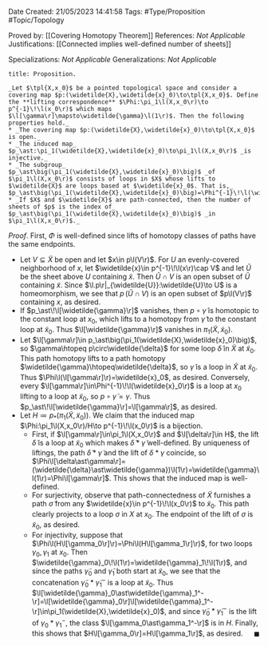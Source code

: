 <div class="topSpace"></div>

Date Created: 21/05/2023 14:41:58
Tags: #Type/Proposition #Topic/Topology

Proved by: [[Covering Homotopy Theorem]]
References: _Not Applicable_
Justifications: [[Connected implies well-defined number of sheets]]

Specializations: _Not Applicable_
Generalizations: _Not Applicable_

``` ad-Proposition
title: Proposition.

_Let $\tpl{X,x_0}$ be a pointed topological space and consider a covering map $p:(\widetilde{X},\widetilde{x}_0)\to\tpl{X,x_0}$. Define the **lifting correspondence** $\Phi:\pi_1\l(X,x_0\r)\to p^{-1}\!\l(x_0\r)$ which maps $\l[\gamma\r]\mapsto\widetilde{\gamma}\l(1\r)$. Then the following properties hold._
* _The covering map $p:(\widetilde{X},\widetilde{x}_0)\to\tpl{X,x_0}$ is open._
* _The induced map_ $p_\ast:\pi_1(\widetilde{X},\widetilde{x}_0)\to\pi_1\l(X,x_0\r)$ _is injective._
* _The subgroup_ $p_\ast\big(\pi_1(\widetilde{X},\widetilde{x}_0)\big)$ _of $\pi_1\l(X,x_0\r)$ consists of loops in $X$ whose lifts to $\widetilde{X}$ are loops based at $\widetilde{x}_0$. That is,_ $p_\ast\big(\pi_1(\widetilde{X},\widetilde{x}_0)\big)=\Phi^{-1}\!\l(\widetilde{x}_0\r)$_._
* _If $X$ and $\widetilde{X}$ are path-connected, then the number of sheets of $p$ is the index of_ $p_\ast\big(\pi_1(\widetilde{X},\widetilde{x}_0)\big)$ _in $\pi_1\l(X,x_0\r)$._

```

_Proof_. First, $\Phi$ is well-defined since lifts of homotopy classes of paths have the same endpoints.
* Let $V\subseteq\widetilde{X}$ be open and let $x\in p\l(V\r)$. For $U$ an evenly-covered neighborhood of $x$, let $\widetilde{x}\in p^{-1}\!\l(x\r)\cap V$ and let $\widetilde{U}$ be the sheet above $U$ containing $\widetilde{x}$. Then $\widetilde{U}\cap V$ is an open subset of $\widetilde{U}$ containing $\widetilde{x}$. Since $\l.p\r|_{\widetilde{U}}:\widetilde{U}\to U$ is a homeomorphism, we see that $p\,(\widetilde{U}\cap V)$ is an open subset of $p\l(V\r)$ containing $x$, as desired.
* If $p_\ast\!\l[\widetilde{\gamma}\r]$ vanishes, then $p\circ\widetilde{\gamma}$ is homotopic to the constant loop at $x_0$, which lifts to a homotopy from $\widetilde{\gamma}$ to the constant loop at $\widetilde{x}_0$. Thus $\l[\widetilde{\gamma}\r]$ vanishes in $\pi_1(\widetilde{X},\widetilde{x}_0)$.
* Let $\l[\gamma\r]\in p_\ast\big(\pi_1(\widetilde{X},\widetilde{x}_0)\big)$, so $\gamma\htopeq p\circ\widetilde{\delta}$ for some loop $\widetilde{\delta}$ in $\widetilde{X}$ at $\widetilde{x}_0$. This path homotopy lifts to a path homotopy $\widetilde{\gamma}\htopeq\widetilde{\delta}$, so $\widetilde{\gamma}$ is a loop in $\widetilde{X}$ at $\widetilde{x}_0$. Thus $\Phi\l(\l[\gamma\r]\r)=\widetilde{x}_0$, as desired. Conversely, every $\l[\gamma\r]\in\Phi^{-1}\!\l(\widetilde{x}_0\r)$ is a loop at $x_0$ lifting to a loop at $\widetilde{x}_0$, so $p\circ\widetilde{\gamma}=\gamma$. Thus $p_\ast\!\l[\widetilde{\gamma}\r]=\l[\gamma\r]$, as desired.
* Let $H\coloneqq p_\ast\big(\pi_1(\widetilde{X},\widetilde{x}_0)\big)$. We claim that the induced map $\Phi:\pi_1\l(X,x_0\r)/H\to p^{-1}\!\l(x_0\r)$ is a bijection.
    * First, if $\l[\gamma\r]\in\pi_1\l(X,x_0\r)$ and $\l[\delta\r]\in H$, the lift $\widetilde{\delta}$ is a loop at $\widetilde{x}_0$ which makes $\widetilde{\delta}\ast\widetilde{\gamma}$ well-defined. By uniqueness of liftings, the path $\widetilde{\delta}\ast\widetilde{\gamma}$ and the lift of $\delta\ast\gamma$ coincide, so $\Phi\l[\delta\ast\gamma\r]=(\widetilde{\delta}\ast\widetilde{\gamma})\l(1\r)=\widetilde{\gamma}\l(1\r)=\Phi\l[\gamma\r]$. This shows that the induced map is well-defined.
    * For surjectivity, observe that path-connectedness of $\widetilde{X}$ furnishes a path $\widetilde{\sigma}$ from any $\widetilde{x}\in p^{-1}\!\l(x_0\r)$ to $\widetilde{x}_0$. This path clearly projects to a loop $\sigma$ in $X$ at $x_0$. The endpoint of the lift of $\sigma$ is $\widetilde{x}_0$, as desired.
    * For injectivity, suppose that $\Phi\l(H\l[\gamma_0\r]\r)=\Phi\l(H\l[\gamma_1\r]\r)$, for two loops $\gamma_0,\gamma_1$ at $x_0$. Then $\widetilde{\gamma}_0\!\l(1\r)=\widetilde{\gamma}_1\!\l(1\r)$, and since the paths $\widetilde{\gamma}_0$ and $\widetilde{\gamma}_1$ both start at $\widetilde{x}_0$, we see that the concatenation $\widetilde{\gamma}_0\ast\widetilde{\gamma}_1^-$ is a loop at $\widetilde{x}_0$. Thus $\l[\widetilde{\gamma}_0\ast\widetilde{\gamma}_1^-\r]=\l[\widetilde{\gamma}_0\r]\l[\widetilde{\gamma}_1^-\r]\in\pi_1(\widetilde{X},\widetilde{x}_0)$, and since $\widetilde{\gamma}_0\ast\widetilde{\gamma}_1^-$ is the lift of $\gamma_0\ast\gamma_1^-$, the class $\l[\gamma_0\ast\gamma_1^-\r]$ is in $H$. Finally, this shows that $H\l[\gamma_0\r]=H\l[\gamma_1\r]$, as desired.<span style="float:right;">$\blacksquare$</span>
